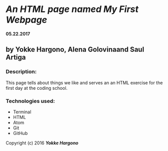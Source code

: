 # _An HTML page named My First Webpage_
**05.22.2017**
## by **Yokke Hargono, Alena Golovina**and **Saul Artiga**

### Description:
This page tells about things we like and serves an an HTML exercise for the first day at the coding school.

### Technologies used:

* Terminal
* HTML
* Atom
* Git
* GitHub

Copyright (c) 2016 **_Yokke Hargono_**
